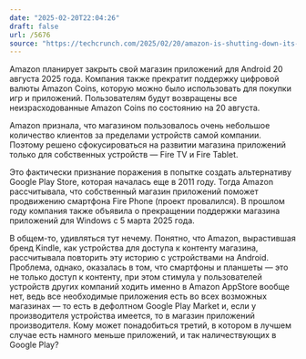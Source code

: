 ```yaml
---
date: "2025-02-20T22:04:26"
draft: false
url: /5676
source: "https://techcrunch.com/2025/02/20/amazon-is-shutting-down-its-app-store-on-android/"
---
```


Amazon планирует закрыть свой магазин приложений для Android 20 августа 2025 года. Компания также прекратит поддержку цифровой валюты Amazon Coins, которую можно было использовать для покупки игр и приложений. Пользователям будут возвращены все неизрасходованные Amazon Coins по состоянию на 20 августа.

Amazon признала, что магазином пользовалось очень небольшое количество клиентов за пределами устройств самой компании. Поэтому решено сфокусироваться на развитии магазина приложений только для собственных устройств — Fire TV и Fire Tablet.

Это фактически признание поражения в попытке создать альтернативу Google Play Store, которая началась еще в 2011 году. Тогда Amazon рассчитывала, что собственный магазин приложений поможет продвижению смартфона Fire Phone (проект провалился). В прошлом году компания также объявила о прекращении поддержки магазина приложений для Windows с 5 марта 2025 года.

В общем-то, удивляться тут нечему. Понятно, что Amazon, вырастившая бренд Kindle, как устройства для доступа к контенту магазина, рассчитывала повторить эту историю с устройствами на Android. Проблема, однако, оказалась в том, что смартфоны и планшеты — это не только доступ к контенту, при этом стимула у пользователей устройств других компаний ходить именно в Amazon AppStore вообще нет, ведь все необходимые приложения есть во всех возможных магазинах — то есть в дефолтном Google Play Market и, если у производителя устройства имеется, то в магазин приложений производителя. Кому может понадобиться третий, в котором в лучшем случае есть намного меньше приложений, и так наличествующих в Google Play?